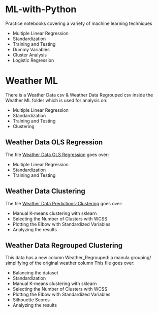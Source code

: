# ML-with-Python
Practice notebooks covering a variety of machine learning techniques
- Multiple Linear Regression
- Standardization
- Training and Testing
- Dummy Variables
- Cluster Analysis
- Logistic Regression

# Weather ML
There is a Weather Data csv & Weather Data Regrouped csv inside the Weather ML folder which is used for analysis on: 
- Multiple Linear Regression
- Standardization
- Training and Testing
- Clustering
## Weather Data OLS Regression 
The file [Weather Data OLS Regression](/Weather%20ML/Weather%20Data%20OLS%20Regression.ipynb) goes over:
- Multiple Linear Regression
- Standardization
- Training and Testing
## Weather Data Clustering
The file [Weather Data Predictions-Clustering](/Weather%20ML/Weather%20Data%20Predictions%20-%20Clustering.ipynb) goes over:
- Manual K-means clustering with sklearn
- Selecting the Number of Clusters with WCSS
- Plotting the Elbow with Standardized Variables
- Analyzing the results
## Weather Data Regrouped Clustering
This data has a new column Weather_Regrouped: a manula grouping/ simplifying of the original weather column
This file goes over:
- Balancing the dataset
- Standardization
- Manual K-means clustering with sklearn
- Selecting the Number of Clusters with WCSS
- Plotting the Elbow with Standardized Variables
- Silhouette Scores
- Analyzing the results
